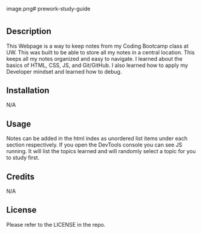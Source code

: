 image.png# prework-study-guide
# <Prework Study Guide Webpage>


## Description

This Webpage is a way to keep notes from my Coding Bootcamp class at UW. This was built to be able to store all my notes in a central location. This keeps all my notes organized and easy to navigate. I learned about the basics of HTML, CSS, JS, and Git/GitHub. I also learned how to apply my Developer mindset and learned how to debug.

## Installation

N/A

## Usage

Notes can be added in the html index as unordered list items under each section respectively. If you open the DevTools console you can see JS running. It will list the topics learned and will randomly select a topic for you to study first.

## Credits

N/A

## License

Please refer to the LICENSE in the repo.